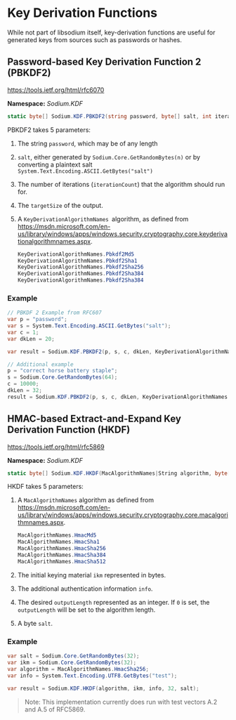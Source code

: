 # Key Derivation Functions

While not part of libsodium itself, key-derivation functions are useful for generated keys from sources such as passwords or hashes.

## Password-based Key Derivation Function 2 (PBKDF2)

https://tools.ietf.org/html/rfc6070

__Namespace:__ _Sodium.KDF_

```C#
static byte[] Sodium.KDF.PBKDF2(string password, byte[] salt, int iterationCount, int targetSize, KeyDerivationAlgorithmNames|String algorithm);
```

PBKDF2 takes 5 parameters:

1. The string `password`, which may be of any length
2. `salt`, either generated by `Sodium.Core.GetRandomBytes(n)` or by converting a plaintext salt `System.Text.Encoding.ASCII.GetBytes("salt")`
3. The number of iterations (`iterationCount`) that the algorithm should run for.
4. The `targetSize` of the output.
5. A `KeyDerivationAlgorithmNames `algorithm, as defined from https://msdn.microsoft.com/en-us/library/windows/apps/windows.security.cryptography.core.keyderivationalgorithmnames.aspx.

    ```C#
    KeyDerivationAlgorithmNames.Pbkdf2Md5
    KeyDerivationAlgorithmNames.Pbkdf2Sha1
    KeyDerivationAlgorithmNames.Pbkdf2Sha256
    KeyDerivationAlgorithmNames.Pbkdf2Sha384
    KeyDerivationAlgorithmNames.Pbkdf2Sha384
    ```

### Example

```C#
// PBKDF 2 Example from RFC607
var p = "password";
var s = System.Text.Encoding.ASCII.GetBytes("salt");
var c = 1;
var dkLen = 20;

var result = Sodium.KDF.PBKDF2(p, s, c, dkLen, KeyDerivationAlgorithmNames.Pbkdf2Sha1);

// Additional example
p = "correct horse battery staple";
s = Sodium.Core.GetRandomBytes(64);
c = 10000;
dkLen = 32;
result = Sodium.KDF.PBKDF2(p, s, c, dkLen, KeyDerivationAlgorithmNames.Pbkdf2Sha256);
```

## HMAC-based Extract-and-Expand Key Derivation Function (HKDF)

https://tools.ietf.org/html/rfc5869

__Namespace:__ _Sodium.KDF_

```C#
static byte[] Sodium.KDF.HKDF(MacAlgorithmNames|String algorithm, byte[] ikm, byte[] info, int outputLength, byte[] salt)
```

HKDF takes 5 parameters:

1. A `MacAlgorithmNames` algorithm as defined from https://msdn.microsoft.com/en-us/library/windows/apps/windows.security.cryptography.core.macalgorithmnames.aspx.

    ```C#
    MacAlgorithmNames.HmacMd5
    MacAlgorithmNames.HmacSha1
    MacAlgorithmNames.HmacSha256
    MacAlgorithmNames.HmacSha384
    MacAlgorithmNames.HmacSha512
    ```
    
2. The initial keying material `ikm` represented in bytes.
3. The additional authentication information `info`.
4. The desired `outputLength` represented as an integer. If `0` is set, the `outputLength` will be set to the algorithm length.
5. A byte `salt`.

### Example
```C#
var salt = Sodium.Core.GetRandomBytes(32);
var ikm = Sodium.Core.GetRandomBytes(32);
var algorithm = MacAlgorithmNames.HmacSha256;
var info = System.Text.Encoding.UTF8.GetBytes("test");

var result = Sodium.KDF.HKDF(algorithm, ikm, info, 32, salt);
```

> Note: This implementation currently does run with test vectors A.2 and A.5 of RFC5869.

